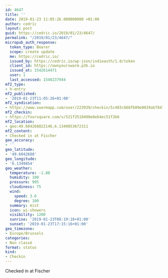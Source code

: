 ```yaml
---
id: 4647
title: ''
date: 2019-01-23 11:05:26.000000000 +01:00
author: cedric
layout: post
guid: https://cedric.io/2019/01/23/4647/
permalink: "/2019/01/23/4647/"
micropub_auth_response:
  token_type: Bearer
  scope: create update
  me: https://cedric.io/
  issued_by: https://cedric.io/wp-json/indieauth/1.0/token
  client_id: https://ownyourswarm.p3k.io
  issued_at: 1542614471
  user: 1
  last_accessed: 1548237944
mf2_type:
- h-entry
mf2_published:
- '2019-01-23T11:05:26+01:00'
mf2_syndication:
- https://www.swarmapp.com/user/223939/checkin/5c483c668fb09e0039abf847
mf2_checkin:
- https://foursquare.com/v/521f2518498e8eb4ec51f2b6
mf2_location:
- geo:49.604268822146,6.1349853672311
mf2_content:
- Checked in at Fischer
geo_accuracy:
- ''
geo_latitude:
- '49.6042688'
geo_longitude:
- '6.1349854'
geo_weather:
  temperature: -1.88
  humidity: 100
  pressure: 995
  cloudiness: 75
  wind:
    speed: 3.6
    degree: 100
  summary: mist
  icon: wi-showers
  visibility: 1200
  sunrise: '2019-01-23T08:19:10+01:00'
  sunset: '2019-01-23T17:15:16+01:00'
geo_timezone:
- Europe/Brussels
categories:
- Non classé
format: status
kind:
- Checkin
---
```

Checked in at Fischer